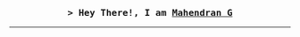 


<!-- Intro  -->
<h3 align="center">
        <samp>&gt; Hey There!, I am
                <b><a target="_blank" href="https://mahendran.in">Mahendran G</a></b>
        </samp>
</h3>







<hr/>









